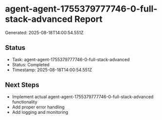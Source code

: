 # agent-agent-1755379777746-0-full-stack-advanced Report

Generated: 2025-08-18T14:00:54.551Z

## Status
- Task: agent-agent-1755379777746-0-full-stack-advanced
- Status: Completed
- Timestamp: 2025-08-18T14:00:54.551Z

## Next Steps
- Implement actual agent-agent-1755379777746-0-full-stack-advanced functionality
- Add proper error handling
- Add logging and monitoring

